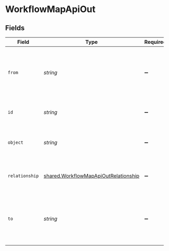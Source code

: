 # WorkflowMapApiOut


## Fields

| Field                                                                                        | Type                                                                                         | Required                                                                                     | Description                                                                                  | Example                                                                                      |
| -------------------------------------------------------------------------------------------- | -------------------------------------------------------------------------------------------- | -------------------------------------------------------------------------------------------- | -------------------------------------------------------------------------------------------- | -------------------------------------------------------------------------------------------- |
| `from`                                                                                       | *string*                                                                                     | :heavy_minus_sign:                                                                           | The unique ID of the source workflow of the workflow map relationship                        | a1b2c3d4                                                                                     |
| `id`                                                                                         | *string*                                                                                     | :heavy_minus_sign:                                                                           | The unique ID of this Risk Cloud resource                                                    | a1b2c3d4                                                                                     |
| `object`                                                                                     | *string*                                                                                     | :heavy_minus_sign:                                                                           | Identifies the type of object this data represents                                           | workflow-map                                                                                 |
| `relationship`                                                                               | [shared.WorkflowMapApiOutRelationship](../../models/shared/workflowmapapioutrelationship.md) | :heavy_minus_sign:                                                                           | The type of the relationship between workflows                                               | ONE_TO_MANY                                                                                  |
| `to`                                                                                         | *string*                                                                                     | :heavy_minus_sign:                                                                           | The unique ID of the destination workflow of the workflow map relationship                   | a1b2c3d4                                                                                     |